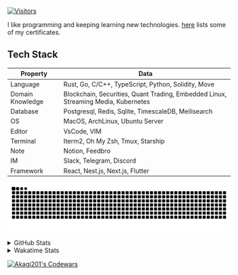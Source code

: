 <!-- markdownlint-disable MD041 MD010 MD033 -->
[![Visitors](https://api.visitorbadge.io/api/daily?path=Akagi201%2FAkagi201&label=Visitors%20Today&countColor=%2337d67a)](https://visitorbadge.io/status?path=Akagi201%2FAkagi201)

I like programming and keeping learning new technologies. [here](https://github.com/Akagi201/blockchain) lists some of my certificates.

## Tech Stack

| Property         	| Data                                                                               	|
|------------------	|------------------------------------------------------------------------------------	|
| Language         	| Rust, Go, C/C++, TypeScript, Python, Solidity, Move                                 |
| Domain Knowledge 	| Blockchain, Securities, Quant Trading, Embedded Linux, Streaming Media, Kubernetes 	|
| Database         	| Postgresql, Redis, Sqlite, TimescaleDB, Meilisearch                                 |
| OS               	| MacOS, ArchLinux, Ubuntu Server                                                     |
| Editor           	| VsCode, VIM                                                                        	|
| Terminal          | Iterm2, Oh My Zsh, Tmux, Starship                                                   |
| Note             	| Notion, Feedbro                                                                    	|
| IM               	| Slack, Telegram, Discord                                                            |
| Framework         | React, Nest.js, Next.js, Flutter                                                   	|

[![github contribution grid snake animation](https://raw.githubusercontent.com/Akagi201/Akagi201/output/github-contribution-grid-snake.svg#gh-light-mode-only)](https://github.com/Akagi201)

<details>
<summary>GitHub Stats</summary>
  <a href="https://github.com/Akagi201"><img alt="Profile Detail" src="https://raw.githubusercontent.com/Akagi201/Akagi201/master/profile-summary-card-output/dracula/0-profile-details.svg" /></a>
  <a href="https://github.com/Akagi201"><img alt="Github Stats" src="https://raw.githubusercontent.com/Akagi201/Akagi201/master/profile-summary-card-output/dracula/3-stats.svg" /></a>
  <a href="https://github.com/Akagi201"><img alt="Lang By Commits" src="https://raw.githubusercontent.com/Akagi201/Akagi201/master/profile-summary-card-output/dracula/2-most-commit-language.svg" /></a>
</details>

<details>
<summary>Wakatime Stats</summary>
<br>

<!--START_SECTION:waka-->

```txt
From: 27 May 2023 - To: 03 June 2023

Total Time: 71 hrs 15 mins

Other        60 hrs 43 mins  █████████████████████▒░░░   85.20 %
Rust         6 hrs 25 mins   ██▒░░░░░░░░░░░░░░░░░░░░░░   09.02 %
sh           2 hrs 16 mins   ▓░░░░░░░░░░░░░░░░░░░░░░░░   03.18 %
Markdown     49 mins         ▒░░░░░░░░░░░░░░░░░░░░░░░░   01.16 %
TOML         21 mins         ░░░░░░░░░░░░░░░░░░░░░░░░░   00.51 %
Solidity     19 mins         ░░░░░░░░░░░░░░░░░░░░░░░░░   00.45 %
Docker       13 mins         ░░░░░░░░░░░░░░░░░░░░░░░░░   00.32 %
TypeScript   3 mins          ░░░░░░░░░░░░░░░░░░░░░░░░░   00.07 %
Go           1 min           ░░░░░░░░░░░░░░░░░░░░░░░░░   00.03 %
JSON         1 min           ░░░░░░░░░░░░░░░░░░░░░░░░░   00.03 %
```

<!--END_SECTION:waka-->

</details>

<a href="https://www.codewars.com/users/Akagi201"><img alt="Akagi201's Codewars" src="https://www.codewars.com/users/Akagi201/badges/small"></a>
